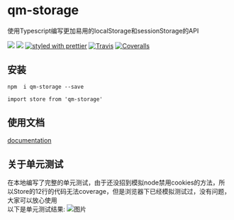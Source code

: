 # qm-storage

使用Typescript编写更加易用的localStorage和sessionStorage的API


[![](https://img.shields.io/npm/v/qm-storage.svg)](https://www.npmjs.com/package/qm-storage) 
[![](https://img.shields.io/npm/types/qm-storage.svg)](https://www.typescriptlang.org) 
[![styled with prettier](https://img.shields.io/badge/styled_with-prettier-ff69b4.svg)](https://github.com/prettier/prettier)
[![Travis](https://img.shields.io/travis/alexjoverm/typescript-library-starter.svg)](https://travis-ci.org/alexjoverm/typescript-library-starter)
[![Coveralls](https://img.shields.io/coveralls/alexjoverm/typescript-library-starter.svg)](https://coveralls.io/github/alexjoverm/typescript-library-starter)


## 安装


 `npm  i qm-storage --save`
 
 `import store from 'qm-storage'`
## 使用文档


[documentation](https://way-jm.github.io/qm-storage/start/start.html)

## 关于单元测试


在本地编写了完整的单元测试，由于还没招到模拟node禁用cookies的方法，所以Store的12行的代码无法coverage，但是浏览器下已经模拟测试过，没有问题，大家可以放心使用  
以下是单元测试结果:
![图片](https://way-jm.github.io/wayswipe/static/picture/test.jpg)


